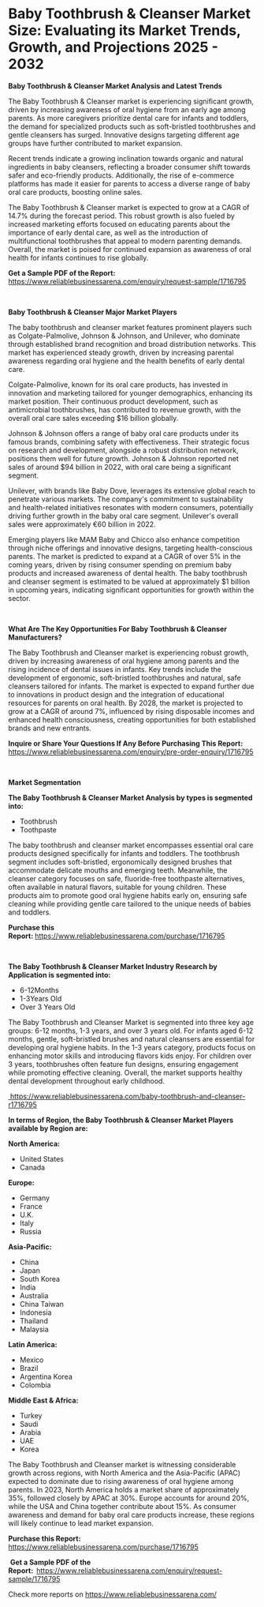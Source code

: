 <p><h1>Baby Toothbrush & Cleanser Market Size: Evaluating its Market Trends, Growth, and Projections 2025 - 2032</h1></p><p><strong>Baby Toothbrush & Cleanser Market Analysis and Latest Trends</strong></p>
<p><p>The Baby Toothbrush & Cleanser market is experiencing significant growth, driven by increasing awareness of oral hygiene from an early age among parents. As more caregivers prioritize dental care for infants and toddlers, the demand for specialized products such as soft-bristled toothbrushes and gentle cleansers has surged. Innovative designs targeting different age groups have further contributed to market expansion.</p><p>Recent trends indicate a growing inclination towards organic and natural ingredients in baby cleansers, reflecting a broader consumer shift towards safer and eco-friendly products. Additionally, the rise of e-commerce platforms has made it easier for parents to access a diverse range of baby oral care products, boosting online sales.</p><p>The Baby Toothbrush & Cleanser market is expected to grow at a CAGR of 14.7% during the forecast period. This robust growth is also fueled by increased marketing efforts focused on educating parents about the importance of early dental care, as well as the introduction of multifunctional toothbrushes that appeal to modern parenting demands. Overall, the market is poised for continued expansion as awareness of oral health for infants continues to rise globally.</p></p>
<p><strong>Get a Sample PDF of the Report:&nbsp;</strong> <a href="https://www.reliablebusinessarena.com/enquiry/request-sample/1716795?utm_campaign=2630&utm_medium=2&utm_source=Github&utm_content=ia&utm_term=25032025&utm_id=baby-toothbrush-cleanser">https://www.reliablebusinessarena.com/enquiry/request-sample/1716795</a></p>
<p>&nbsp;</p>
<p><strong>Baby Toothbrush & Cleanser Major Market Players</strong></p>
<p><p>The baby toothbrush and cleanser market features prominent players such as Colgate-Palmolive, Johnson & Johnson, and Unilever, who dominate through established brand recognition and broad distribution networks. This market has experienced steady growth, driven by increasing parental awareness regarding oral hygiene and the health benefits of early dental care.</p><p>Colgate-Palmolive, known for its oral care products, has invested in innovation and marketing tailored for younger demographics, enhancing its market position. Their continuous product development, such as antimicrobial toothbrushes, has contributed to revenue growth, with the overall oral care sales exceeding $16 billion globally.</p><p>Johnson & Johnson offers a range of baby oral care products under its famous brands, combining safety with effectiveness. Their strategic focus on research and development, alongside a robust distribution network, positions them well for future growth. Johnson & Johnson reported net sales of around $94 billion in 2022, with oral care being a significant segment.</p><p>Unilever, with brands like Baby Dove, leverages its extensive global reach to penetrate various markets. The company's commitment to sustainability and health-related initiatives resonates with modern consumers, potentially driving further growth in the baby oral care segment. Unilever's overall sales were approximately €60 billion in 2022.</p><p>Emerging players like MAM Baby and Chicco also enhance competition through niche offerings and innovative designs, targeting health-conscious parents. The market is predicted to expand at a CAGR of over 5% in the coming years, driven by rising consumer spending on premium baby products and increased awareness of dental health. The baby toothbrush and cleanser segment is estimated to be valued at approximately $1 billion in upcoming years, indicating significant opportunities for growth within the sector.</p></p>
<p>&nbsp;</p>
<p><strong>What Are The Key Opportunities For Baby Toothbrush & Cleanser Manufacturers?</strong></p>
<p><p>The Baby Toothbrush and Cleanser market is experiencing robust growth, driven by increasing awareness of oral hygiene among parents and the rising incidence of dental issues in infants. Key trends include the development of ergonomic, soft-bristled toothbrushes and natural, safe cleansers tailored for infants. The market is expected to expand further due to innovations in product design and the integration of educational resources for parents on oral health. By 2028, the market is projected to grow at a CAGR of around 7%, influenced by rising disposable incomes and enhanced health consciousness, creating opportunities for both established brands and new entrants.</p></p>
<p><strong>Inquire or Share Your Questions If Any Before Purchasing This Report:</strong> <a href="https://www.reliablebusinessarena.com/enquiry/pre-order-enquiry/1716795?utm_campaign=2630&utm_medium=2&utm_source=Github&utm_content=ia&utm_term=25032025&utm_id=baby-toothbrush-cleanser">https://www.reliablebusinessarena.com/enquiry/pre-order-enquiry/1716795</a></p>
<p>&nbsp;</p>
<p><strong>Market Segmentation</strong></p>
<p><strong>The Baby Toothbrush & Cleanser Market Analysis by types is segmented into:</strong></p>
<p><ul><li>Toothbrush</li><li>Toothpaste</li></ul></p>
<p><p>The baby toothbrush and cleanser market encompasses essential oral care products designed specifically for infants and toddlers. The toothbrush segment includes soft-bristled, ergonomically designed brushes that accommodate delicate mouths and emerging teeth. Meanwhile, the cleanser category focuses on safe, fluoride-free toothpaste alternatives, often available in natural flavors, suitable for young children. These products aim to promote good oral hygiene habits early on, ensuring safe cleaning while providing gentle care tailored to the unique needs of babies and toddlers.</p></p>
<p><strong>Purchase this Report:&nbsp;</strong><a href="https://www.reliablebusinessarena.com/purchase/1716795?utm_campaign=2630&utm_medium=2&utm_source=Github&utm_content=ia&utm_term=25032025&utm_id=baby-toothbrush-cleanser">https://www.reliablebusinessarena.com/purchase/1716795</a></p>
<p>&nbsp;</p>
<p><strong>The Baby Toothbrush & Cleanser Market Industry Research by Application is segmented into:</strong></p>
<p><ul><li>6-12Months</li><li>1-3Years Old</li><li>Over 3 Years Old</li></ul></p>
<p><p>The Baby Toothbrush and Cleanser Market is segmented into three key age groups: 6-12 months, 1-3 years, and over 3 years old. For infants aged 6-12 months, gentle, soft-bristled brushes and natural cleansers are essential for developing oral hygiene habits. In the 1-3 years category, products focus on enhancing motor skills and introducing flavors kids enjoy. For children over 3 years, toothbrushes often feature fun designs, ensuring engagement while promoting effective cleaning. Overall, the market supports healthy dental development throughout early childhood.</p></p>
<p><a href="https://www.reliablebusinessarena.com/baby-toothbrush-and-cleanser-r1716795?utm_campaign=2630&utm_medium=2&utm_source=Github&utm_content=ia&utm_term=25032025&utm_id=baby-toothbrush-cleanser">&nbsp;https://www.reliablebusinessarena.com/baby-toothbrush-and-cleanser-r1716795</a></p>
<p><strong>In terms of Region, the Baby Toothbrush & Cleanser Market Players available by Region are:</strong></p>
<p>
    <p> <strong> North America: </strong>
        <ul>
            <li>United States</li>
            <li>Canada</li>
        </ul>
        </p> 
    <p> <strong> Europe: </strong>
        <ul>
            <li>Germany</li>
            <li>France</li>
            <li>U.K.</li>
            <li>Italy</li>
            <li>Russia</li>
        </ul>
        </p> 
    <p> <strong> Asia-Pacific: </strong>
        <ul>
            <li>China</li>
            <li>Japan</li>
            <li>South Korea</li>
            <li>India</li>
            <li>Australia</li>
            <li>China Taiwan</li>
            <li>Indonesia</li>
            <li>Thailand</li>
            <li>Malaysia</li>
        </ul>
        </p> 
    <p> <strong> Latin America: </strong>
        <ul>
            <li>Mexico</li>
            <li>Brazil</li>
            <li>Argentina Korea</li>
            <li>Colombia</li>
        </ul>
        </p> 
    <p> <strong> Middle East & Africa: </strong>
        <ul>
            <li>Turkey</li>
            <li>Saudi</li>
            <li>Arabia</li>
            <li>UAE</li>
            <li>Korea</li>
        </ul>
    </p>
    </p>
<p><p>The Baby Toothbrush and Cleanser market is witnessing considerable growth across regions, with North America and the Asia-Pacific (APAC) expected to dominate due to rising awareness of oral hygiene among parents. In 2023, North America holds a market share of approximately 35%, followed closely by APAC at 30%. Europe accounts for around 20%, while the USA and China together contribute about 15%. As consumer awareness and demand for baby oral care products increase, these regions will likely continue to lead market expansion.</p></p>
<p><strong>Purchase this Report: </strong><a href="https://www.reliablebusinessarena.com/purchase/1716795?utm_campaign=2630&utm_medium=2&utm_source=Github&utm_content=ia&utm_term=25032025&utm_id=baby-toothbrush-cleanser">https://www.reliablebusinessarena.com/purchase/1716795</a></p>
<p>&nbsp;<strong>Get a Sample PDF of the Report:&nbsp;&nbsp;</strong><a href="https://www.reliablebusinessarena.com/enquiry/request-sample/1716795?utm_campaign=2630&utm_medium=2&utm_source=Github&utm_content=ia&utm_term=25032025&utm_id=baby-toothbrush-cleanser">https://www.reliablebusinessarena.com/enquiry/request-sample/1716795</a></p>
<p><strong></strong></p>
<p>Check more reports on <a href="https://www.reliablebusinessarena.com/?utm_campaign=2630&utm_medium=2&utm_source=Github&utm_content=ia&utm_term=25032025&utm_id=baby-toothbrush-cleanser">https://www.reliablebusinessarena.com/</a></p>